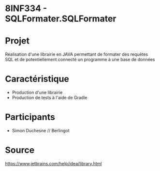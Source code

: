 # 8INF334 - SQLFormater.SQLFormater
# Projet 
Réalisation d'une librairie en JAVA permettant de formater des requêtes SQL et de potentiellement connecté un programme à une base de données

# Caractéristique
* Production d'une librairie
* Production de tests à l'aide de Gradle

# Participants
* Simon Duchesne // Berlingot

# Source
https://www.jetbrains.com/help/idea/library.html
